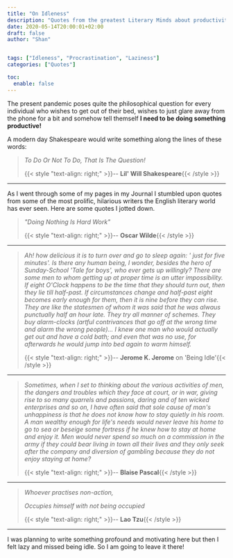 ```yaml
---
title: "On Idleness"
description: "Quotes from the greatest Literary Minds about productivity"
date: 2020-05-14T20:00:01+02:00
draft: false
author: "Shan"


tags: ["Idleness", "Procrastination", "Laziness"]
categories: ["Quotes"]

toc:
  enable: false
---
```

<!--more-->

The present pandemic poses quite the philosophical question for every individual who wishes to get out of their bed,
wishes to just glare away from the phone for a bit and somehow tell themself __I need to be doing something productive!__

A modern day Shakespeare would write something along the lines of these words:

> _To Do Or Not To Do, That Is The Question!_
>
>{{< style "text-align: right;" >}}-- __Lil' Will Shakespeare__{{< /style >}} 

---

As I went through some of my pages in my Journal I stumbled upon quotes from some of the most prolific, hilarious writers
the English literary world has ever seen. Here are some quotes I jotted down.


> _"Doing Nothing Is Hard Work"_
>
> {{< style "text-align: right;" >}}-- __Oscar Wilde__{{< /style >}} 

---

> _Ah! how delicious it is to turn over and go to sleep again: ' just for five minutes'. Is there any human being, I wonder, besides the hero of Sunday-School 'Tale for boys', who ever gets up willingly? There are some men to whom getting up at proper time is an utter impossibility. If eight O'Clock happens to be the time that they should turn out, then they lie till half-past. If circumstances change and half-past eight becomes early enough for them, then it is nine before they can rise. They are like the statesmen of whom it was said that he was alwaus punctually half an hour late. They try all manner of schemes. They buy alarm-clocks (artful contrivances that go off at the wrong time and alarm the wrong people)... I knew one man who would actually get out and have a cold bath; and even that was no use, for afterwards he would jump into bed again to warm himself._
>
> {{< style "text-align: right;" >}}-- __Jerome K. Jerome__ on 'Being Idle'{{< /style >}} 

---
> _Sometimes, when I set to thinking about the various activities of men, the dangers and troubles which they face at court, or in war, giving rise to so many quarrels and passions, daring and of ten wicked enterprises and so on, I have often said that sole cause of man's unhappiness is that he does not know how to stay quietly in his room. A man wealthy enough for life's needs would never leave his home to go to sea or beseige some fortress if he knew how to stay at home and enjoy it. Men would never spend so much on a commission in the army if they could bear living in town all their lives and they only seek after the company and diversion of gambling because they do not enjoy staying at home?_
>
> {{< style "text-align: right;" >}}-- __Blaise Pascal__{{< /style >}}

---
> _Whoever practises non-action,_
>
> _Occupies himself with not being occupied_
>
> {{< style "text-align: right;" >}}-- __Lao Tzu__{{< /style >}}

---

I was planning to write something profound and motivating here but then I felt lazy and missed being idle. So I am going to leave it there!